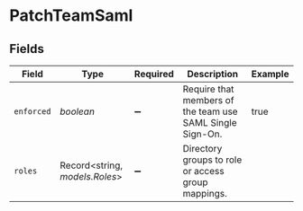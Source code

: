 # PatchTeamSaml


## Fields

| Field                                                     | Type                                                      | Required                                                  | Description                                               | Example                                                   |
| --------------------------------------------------------- | --------------------------------------------------------- | --------------------------------------------------------- | --------------------------------------------------------- | --------------------------------------------------------- |
| `enforced`                                                | *boolean*                                                 | :heavy_minus_sign:                                        | Require that members of the team use SAML Single Sign-On. | true                                                      |
| `roles`                                                   | Record<string, *models.Roles*>                            | :heavy_minus_sign:                                        | Directory groups to role or access group mappings.        |                                                           |